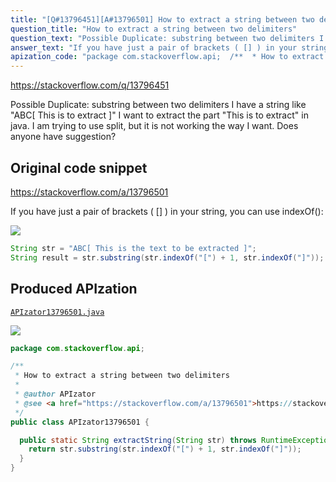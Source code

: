 ```yaml
---
title: "[Q#13796451][A#13796501] How to extract a string between two delimiters"
question_title: "How to extract a string between two delimiters"
question_text: "Possible Duplicate: substring between two delimiters I have a string like \"ABC[ This is to extract ]\" I want to extract the part \"This is to extract\" in java. I am trying to use split, but it is not working the way I want. Does anyone have suggestion?"
answer_text: "If you have just a pair of brackets ( [] ) in your string, you can use indexOf():"
apization_code: "package com.stackoverflow.api;  /**  * How to extract a string between two delimiters  *  * @author APIzator  * @see <a href=\"https://stackoverflow.com/a/13796501\">https://stackoverflow.com/a/13796501</a>  */ public class APIzator13796501 {    public static String extractString(String str) throws RuntimeException {     return str.substring(str.indexOf(\"[\") + 1, str.indexOf(\"]\"));   } }"
---
```


https://stackoverflow.com/q/13796451

Possible Duplicate:
substring between two delimiters
I have a string like
&quot;ABC[ This is to extract ]&quot;
I want to extract the part &quot;This is to extract&quot; in java. I am trying to use split, but it is not working the way I want. Does anyone have suggestion?



## Original code snippet

https://stackoverflow.com/a/13796501

If you have just a pair of brackets ( [] ) in your string, you can use indexOf():

<div class="code-logo"><img src="/stackoverflow.png" /></div>

```java
String str = "ABC[ This is the text to be extracted ]";    
String result = str.substring(str.indexOf("[") + 1, str.indexOf("]"));
```

## Produced APIzation

[`APIzator13796501.java`](https://github.com/pasqualesalza/apization-temp-data/raw/master/search/APIzator13796501.java)

<div class="code-logo"><img src="/apizator.png" /></div>

```java
package com.stackoverflow.api;

/**
 * How to extract a string between two delimiters
 *
 * @author APIzator
 * @see <a href="https://stackoverflow.com/a/13796501">https://stackoverflow.com/a/13796501</a>
 */
public class APIzator13796501 {

  public static String extractString(String str) throws RuntimeException {
    return str.substring(str.indexOf("[") + 1, str.indexOf("]"));
  }
}

```